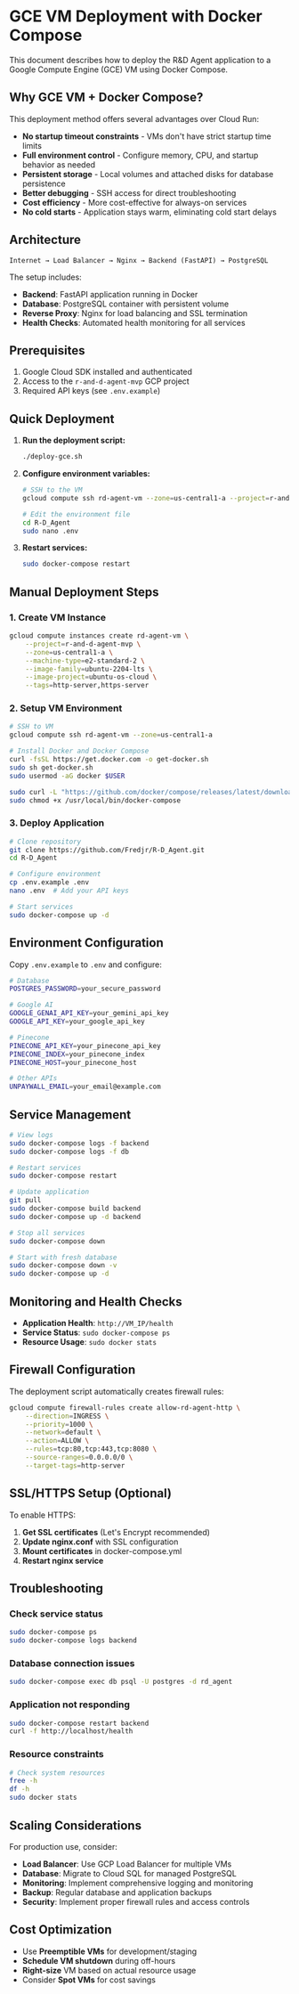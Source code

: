 # GCE VM Deployment with Docker Compose

This document describes how to deploy the R&D Agent application to a Google Compute Engine (GCE) VM using Docker Compose.

## Why GCE VM + Docker Compose?

This deployment method offers several advantages over Cloud Run:

- **No startup timeout constraints** - VMs don't have strict startup time limits
- **Full environment control** - Configure memory, CPU, and startup behavior as needed
- **Persistent storage** - Local volumes and attached disks for database persistence
- **Better debugging** - SSH access for direct troubleshooting
- **Cost efficiency** - More cost-effective for always-on services
- **No cold starts** - Application stays warm, eliminating cold start delays

## Architecture

```
Internet → Load Balancer → Nginx → Backend (FastAPI) → PostgreSQL
```

The setup includes:
- **Backend**: FastAPI application running in Docker
- **Database**: PostgreSQL container with persistent volume
- **Reverse Proxy**: Nginx for load balancing and SSL termination
- **Health Checks**: Automated health monitoring for all services

## Prerequisites

1. Google Cloud SDK installed and authenticated
2. Access to the `r-and-d-agent-mvp` GCP project
3. Required API keys (see `.env.example`)

## Quick Deployment

1. **Run the deployment script:**
   ```bash
   ./deploy-gce.sh
   ```

2. **Configure environment variables:**
   ```bash
   # SSH to the VM
   gcloud compute ssh rd-agent-vm --zone=us-central1-a --project=r-and-d-agent-mvp
   
   # Edit the environment file
   cd R-D_Agent
   sudo nano .env
   ```

3. **Restart services:**
   ```bash
   sudo docker-compose restart
   ```

## Manual Deployment Steps

### 1. Create VM Instance

```bash
gcloud compute instances create rd-agent-vm \
    --project=r-and-d-agent-mvp \
    --zone=us-central1-a \
    --machine-type=e2-standard-2 \
    --image-family=ubuntu-2204-lts \
    --image-project=ubuntu-os-cloud \
    --tags=http-server,https-server
```

### 2. Setup VM Environment

```bash
# SSH to VM
gcloud compute ssh rd-agent-vm --zone=us-central1-a

# Install Docker and Docker Compose
curl -fsSL https://get.docker.com -o get-docker.sh
sudo sh get-docker.sh
sudo usermod -aG docker $USER

sudo curl -L "https://github.com/docker/compose/releases/latest/download/docker-compose-$(uname -s)-$(uname -m)" -o /usr/local/bin/docker-compose
sudo chmod +x /usr/local/bin/docker-compose
```

### 3. Deploy Application

```bash
# Clone repository
git clone https://github.com/Fredjr/R-D_Agent.git
cd R-D_Agent

# Configure environment
cp .env.example .env
nano .env  # Add your API keys

# Start services
sudo docker-compose up -d
```

## Environment Configuration

Copy `.env.example` to `.env` and configure:

```bash
# Database
POSTGRES_PASSWORD=your_secure_password

# Google AI
GOOGLE_GENAI_API_KEY=your_gemini_api_key
GOOGLE_API_KEY=your_google_api_key

# Pinecone
PINECONE_API_KEY=your_pinecone_api_key
PINECONE_INDEX=your_pinecone_index
PINECONE_HOST=your_pinecone_host

# Other APIs
UNPAYWALL_EMAIL=your_email@example.com
```

## Service Management

```bash
# View logs
sudo docker-compose logs -f backend
sudo docker-compose logs -f db

# Restart services
sudo docker-compose restart

# Update application
git pull
sudo docker-compose build backend
sudo docker-compose up -d backend

# Stop all services
sudo docker-compose down

# Start with fresh database
sudo docker-compose down -v
sudo docker-compose up -d
```

## Monitoring and Health Checks

- **Application Health**: `http://VM_IP/health`
- **Service Status**: `sudo docker-compose ps`
- **Resource Usage**: `sudo docker stats`

## Firewall Configuration

The deployment script automatically creates firewall rules:

```bash
gcloud compute firewall-rules create allow-rd-agent-http \
    --direction=INGRESS \
    --priority=1000 \
    --network=default \
    --action=ALLOW \
    --rules=tcp:80,tcp:443,tcp:8080 \
    --source-ranges=0.0.0.0/0 \
    --target-tags=http-server
```

## SSL/HTTPS Setup (Optional)

To enable HTTPS:

1. **Get SSL certificates** (Let's Encrypt recommended)
2. **Update nginx.conf** with SSL configuration
3. **Mount certificates** in docker-compose.yml
4. **Restart nginx service**

## Troubleshooting

### Check service status
```bash
sudo docker-compose ps
sudo docker-compose logs backend
```

### Database connection issues
```bash
sudo docker-compose exec db psql -U postgres -d rd_agent
```

### Application not responding
```bash
sudo docker-compose restart backend
curl -f http://localhost/health
```

### Resource constraints
```bash
# Check system resources
free -h
df -h
sudo docker stats
```

## Scaling Considerations

For production use, consider:

- **Load Balancer**: Use GCP Load Balancer for multiple VMs
- **Database**: Migrate to Cloud SQL for managed PostgreSQL
- **Monitoring**: Implement comprehensive logging and monitoring
- **Backup**: Regular database and application backups
- **Security**: Implement proper firewall rules and access controls

## Cost Optimization

- Use **Preemptible VMs** for development/staging
- **Schedule VM shutdown** during off-hours
- **Right-size** VM based on actual resource usage
- Consider **Spot VMs** for cost savings
